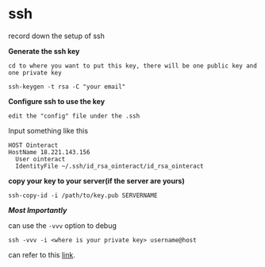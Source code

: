 # ssh

record down the setup of ssh

**Generate the ssh key**

```shell
cd to where you want to put this key, there will be one public key and one private key
```

```shell
ssh-keygen -t rsa -C "your email"
```



**Configure ssh to use the key**

```shell
edit the "config" file under the .ssh
```

Input something like this 

```shell
HOST Ointeract
HostName 18.221.143.156
  User ointeract
  IdentityFile ~/.ssh/id_rsa_ointeract/id_rsa_ointeract  
```



**copy your key to your server(if the server are yours)**

```shell
ssh-copy-id -i /path/to/key.pub SERVERNAME
```



***Most Importantly***

can use the `-vvv` option to debug

```
ssh -vvv -i <where is your private key> username@host
```



can refer to this [link](https://askubuntu.com/questions/311558/ssh-permission-denied-publickey).



